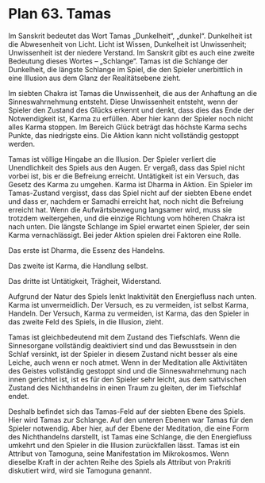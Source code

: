 # Plan 63. Tamas

Im Sanskrit bedeutet das Wort Tamas „Dunkelheit“, „dunkel“. Dunkelheit ist die Abwesenheit von Licht. Licht ist Wissen, Dunkelheit ist Unwissenheit; Unwissenheit ist der niedere Verstand. Im Sanskrit gibt es auch eine zweite Bedeutung dieses Wortes – „Schlange“. Tamas ist die Schlange der Dunkelheit, die längste Schlange im Spiel, die den Spieler unerbittlich in eine Illusion aus dem Glanz der Realitätsebene zieht.

Im siebten Chakra ist Tamas die Unwissenheit, die aus der Anhaftung an die Sinneswahrnehmung entsteht. Diese Unwissenheit entsteht, wenn der Spieler den Zustand des Glücks erkennt und denkt, dass dies das Ende der Notwendigkeit ist, Karma zu erfüllen. Aber hier kann der Spieler noch nicht alles Karma stoppen. Im Bereich Glück beträgt das höchste Karma sechs Punkte, das niedrigste eins. Die Aktion kann nicht vollständig gestoppt werden.

Tamas ist völlige Hingabe an die Illusion. Der Spieler verliert die Unendlichkeit des Spiels aus den Augen. Er vergaß, dass das Spiel nicht vorbei ist, bis er die Befreiung erreicht. Untätigkeit ist ein Versuch, das Gesetz des Karma zu umgehen. Karma ist Dharma in Aktion. Ein Spieler im Tamas-Zustand vergisst, dass das Spiel nicht auf der siebten Ebene endet und dass er, nachdem er Samadhi erreicht hat, noch nicht die Befreiung erreicht hat. Wenn die Aufwärtsbewegung langsamer wird, muss sie trotzdem weitergehen, und die einzige Richtung vom höheren Chakra ist nach unten. Die längste Schlange im Spiel erwartet einen Spieler, der sein Karma vernachlässigt. Bei jeder Aktion spielen drei Faktoren eine Rolle.

Das erste ist Dharma, die Essenz des Handelns.

Das zweite ist Karma, die Handlung selbst.

Das dritte ist Untätigkeit, Trägheit, Widerstand.

Aufgrund der Natur des Spiels lenkt Inaktivität den Energiefluss nach unten. Karma ist unvermeidlich. Der Versuch, es zu vermeiden, ist selbst Karma, Handeln. Der Versuch, Karma zu vermeiden, ist Karma, das den Spieler in das zweite Feld des Spiels, in die Illusion, zieht.

Tamas ist gleichbedeutend mit dem Zustand des Tiefschlafs. Wenn die Sinnesorgane vollständig deaktiviert sind und das Bewusstsein in den Schlaf versinkt, ist der Spieler in diesem Zustand nicht besser als eine Leiche, auch wenn er noch atmet. Wenn in der Meditation alle Aktivitäten des Geistes vollständig gestoppt sind und die Sinneswahrnehmung nach innen gerichtet ist, ist es für den Spieler sehr leicht, aus dem sattvischen Zustand des Nichthandelns in einen Traum zu gleiten, der im Tiefschlaf endet.

Deshalb befindet sich das Tamas-Feld auf der siebten Ebene des Spiels. Hier wird Tamas zur Schlange. Auf den unteren Ebenen war Tamas für den Spieler notwendig. Aber hier, auf der Ebene der Meditation, die eine Form des Nichthandelns darstellt, ist Tamas eine Schlange, die den Energiefluss umkehrt und den Spieler in die Illusion zurückfallen lässt. Tamas ist ein Attribut von Tamoguna, seine Manifestation im Mikrokosmos. Wenn dieselbe Kraft in der achten Reihe des Spiels als Attribut von Prakriti diskutiert wird, wird sie Tamoguna genannt.
